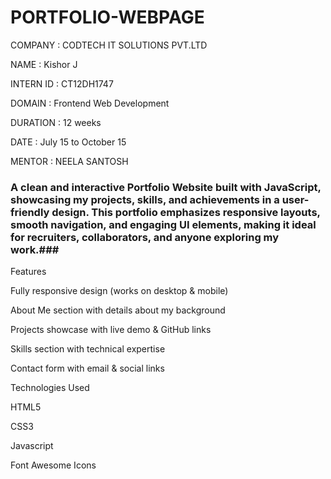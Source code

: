 # PORTFOLIO-WEBPAGE

COMPANY  : CODTECH IT SOLUTIONS PVT.LTD 

NAME  : Kishor J

INTERN ID  : CT12DH1747

DOMAIN :  Frontend Web Development

DURATION : 12  weeks 

DATE  : July 15 to October 15

MENTOR : NEELA SANTOSH

### A clean and interactive Portfolio Website built with JavaScript, showcasing my projects, skills, and achievements in a user-friendly design. This portfolio emphasizes responsive layouts, smooth navigation, and engaging UI elements, making it ideal for recruiters, collaborators, and anyone exploring my work.###

 Features
 
Fully responsive design (works on desktop & mobile)

About Me section with details about my background

Projects showcase with live demo & GitHub links

Skills section with technical expertise

Contact form with email & social links

Technologies Used

HTML5

CSS3

Javascript

Font Awesome Icons
